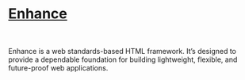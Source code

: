 <h1><a href="https://enhance.dev">Enhance</a></h1>
<br/>
<p>
  Enhance is a web standards-based HTML framework. It’s designed to provide a dependable foundation for building lightweight, flexible, and future-proof web applications.
</p>
